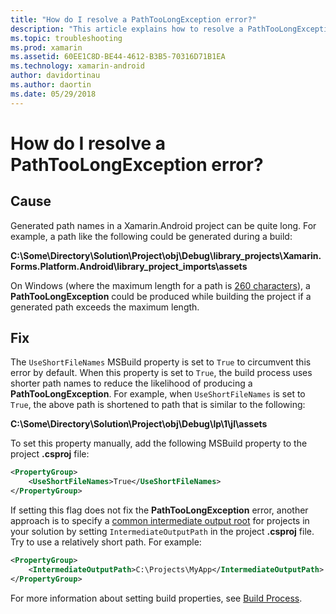 ```yaml
---
title: "How do I resolve a PathTooLongException error?"
description: "This article explains how to resolve a PathTooLongException that may occur while building an app."
ms.topic: troubleshooting
ms.prod: xamarin
ms.assetid: 60EE1C8D-BE44-4612-B3B5-70316D71B1EA
ms.technology: xamarin-android
author: davidortinau
ms.author: daortin
ms.date: 05/29/2018
---
```


# How do I resolve a PathTooLongException error?

## Cause

Generated path names in a Xamarin.Android project can be quite long.
For example, a path like the following could be generated during a
build:

**C:\\Some\\Directory\\Solution\\Project\\obj\\Debug\\__library_projects__\\Xamarin.Forms.Platform.Android\\library_project_imports\\assets**

On Windows (where the maximum length for a path is
[260 characters](/windows/win32/fileio/naming-a-file)),
a **PathTooLongException** could be produced while building the
project if a generated path exceeds the maximum length. 

## Fix

The `UseShortFileNames` MSBuild
property is set to `True` to circumvent this error by default. When this property is set
to `True`, the build process uses shorter path
names to reduce the likelihood of producing a **PathTooLongException**.
For example, when `UseShortFileNames` is set to `True`, the above path
is shortened to path that is similar to the following:

**C:\\Some\\Directory\\Solution\\Project\\obj\\Debug\\lp\\1\\jl\\assets**

To set this property manually, add the following MSBuild property to the
project **.csproj** file:

```xml
<PropertyGroup>
    <UseShortFileNames>True</UseShortFileNames>
</PropertyGroup>
```

If setting this flag does not fix the **PathTooLongException** error,
another approach is to specify a
[common intermediate output root](/archive/blogs/kirillosenkov/using-a-common-intermediate-and-output-directory-for-your-solution)
for projects in your solution by setting `IntermediateOutputPath` in
the project **.csproj** file. Try to use a relatively short path. For
example:

```xml
<PropertyGroup>
    <IntermediateOutputPath>C:\Projects\MyApp</IntermediateOutputPath>
</PropertyGroup>
```

For more information about setting build properties, see
[Build Process](~/android/deploy-test/building-apps/build-process.md).